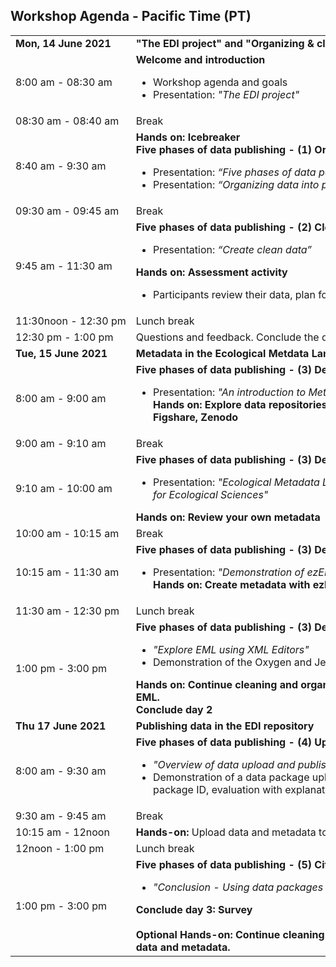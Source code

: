 ## Workshop Agenda - Pacific Time (PT)

<table>
  <tr>
    <td nowrap><strong>Mon, 14 June 2021</strong></td>
       <td><strong>"The EDI project" and "Organizing & cleaning data for publishing"</strong></td>
</tr><tr>
    <font size="-1"><td nowrap>8:00 am - 08:30 am</td>
    <td><strong>Welcome and introduction </strong> <br><ul>
      <li>Workshop agenda and goals</li>
      <li>Presentation: <i>"The EDI project"</i></li></ul>
      </td></font>
</tr><tr>
    <td nowrap>08:30 am - 08:40 am</td><td>Break</td>
</tr>
    <tr>
    <font size="-1"><td nowrap>8:40 am - 9:30 am</td>
           <td nowrap><strong>Hands on: Icebreaker</strong><br>
       <strong>Five phases of data publishing - (1) Organize</strong><br><ul>
         <li>Presentation: <i>“Five phases of data publishing”</i></li>
         <li>Presentation: <i>“Organizing data into publishable units”</i></li></ul>
   </td></font>
</tr><tr>
    <td nowrap>09:30 am - 09:45 am</td><td>Break</td>
</tr>
  <tr>
    <td nowrap>9:45 am - 11:30 am</td>
<td nowrap><strong>Five phases of data publishing - (2) Clean</strong><br><ul>
         <li>Presentation: <i>“Create clean data”</i></li></ul>
       <strong>Hands on: Assessment activity</strong><br><ul>
      <li>Participants review their data, plan for how to and work on cleaning their data</li></ul>
      </td>
</tr>    
</tr><tr>
    <td nowrap>11:30noon - 12:30 pm</td><td>Lunch break</td>
</tr>
<tr>
    <td nowrap>12:30 pm - 1:00 pm</td>
      <td strong>Questions and feedback. Conclude the day.</td>
</tr>    
<tr>
    <td nowrap><strong>Tue, 15 June 2021</strong></td><td><strong>Metadata in the Ecological Metdata Language (EML)</strong></td>
</tr><tr>
    <td nowrap>8:00 am - 9:00 am</td>
   <td><strong>Five phases of data publishing - (3) Describe</strong><br><ul>
      <li>Presentation: <i>"An introduction to Metadata and Data Repositories"</i></li>
      <strong>Hands on: Explore data repositories and review metadata in EDI, Dryad, Figshare, Zenodo</strong>
  </td>
      <tr>
    <td nowrap>9:00 am - 9:10 am</td><td>Break</td></tr>
    <td nowrap>9:10 am - 10:00 am</td>
  <td><strong>Five phases of data publishing - (3) Describe</strong><br><ul>
      <li>Presentation: <i>"Ecological Metadata Language (EML): A Metadata Standard for Ecological Sciences"</i></li></ul>
      <strong>Hands on: Review your own metadata</strong>
  </td>
      <tr>
    <td nowrap>10:00 am - 10:15 am</td><td>Break</td></tr>
  <tr>
    <td nowrap>10:15 am - 11:30 am</td>  
   <td><strong>Five phases of data publishing - (3) Describe continued</strong><br><ul>
      <li>Presentation: <i>"Demonstration of ezEML - a tool to create EML"</i></li>
      <strong>Hands on: Create metadata with ezEML</strong></td>
</tr><tr>
    <td nowrap>11:30 am - 12:30 pm</td><td>Lunch break</td>
</tr><tr>
    <td nowrap>1:00 pm - 3:00 pm</td>
    <td><strong>Five phases of data publishing - (3) Describe continued</strong><br><ul>
       <li><i>"Explore EML using XML Editors"</i></li>
       <li>Demonstration of the Oxygen and Jedit editors for EML</li></ul>
      <strong>Hands on: Continue cleaning and organizing your data/metadata & create EML.</strong><br>
      <strong>Conclude day 2</strong></td>
</tr><tr>
 <td><strong>Thu 17 June 2021</strong></td><td><strong> Publishing data in the EDI repository</strong></td>
</tr><tr>
    <td nowrap>8:00 am - 9:30 am</td>
    <td><strong>Five phases of data publishing - (4) Upload</strong><br><ul>
    <li><i>"Overview of data upload and publishing in the EDI data portal"</i></li>
      <li>Demonstration of a data package upload (staging vs. production, reserve EDI package ID, evaluation with explanation of quality check report).</li>
</tr><tr>
    <td nowrap>9:30 am - 9:45 am</td><td>Break</td>
</tr><tr>
    <td nowrap>10:15 am - 12noon</td>
    <td><strong>Hands-on:</strong> Upload data and metadata to the EDI Data Repository.</td>
 <tr>
    <td nowrap>12noon - 1:00 pm</td><td>Lunch break</td>
</tr><tr>
    <td nowrap>1:00 pm - 3:00 pm</td>
      <td><strong>Five phases of data publishing - (5) Cite</strong><br><ul>
        <li><i>"Conclusion - Using data packages in the EDI repository"</i></li></ul>
        <strong>Conclude day 3: Survey</strong><br><br>
       <strong>Optional Hands-on: Continue cleaning data, creating metadata, uploading data and metadata.</strong>
     </td>
 </tr>
</table>

